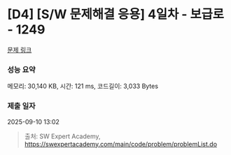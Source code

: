 # [D4] [S/W 문제해결 응용] 4일차 - 보급로 - 1249 

[문제 링크](https://swexpertacademy.com/main/code/problem/problemDetail.do?contestProbId=AV15QRX6APsCFAYD) 

### 성능 요약

메모리: 30,140 KB, 시간: 121 ms, 코드길이: 3,033 Bytes

### 제출 일자

2025-09-10 13:02



> 출처: SW Expert Academy, https://swexpertacademy.com/main/code/problem/problemList.do